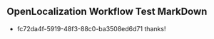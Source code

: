 ## OpenLocalization Workflow Test MarkDown
* fc72da4f-5919-48f3-88c0-ba3508ed6d71 thanks!

<!--HONumber=Jul16_HO2-->



